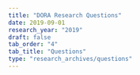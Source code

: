 ```yaml
---
title: "DORA Research Questions"
date: 2019-09-01
research_year: "2019"
draft: false
tab_order: "4"
tab_title: "Questions"
type: "research_archives/questions"
---
```

